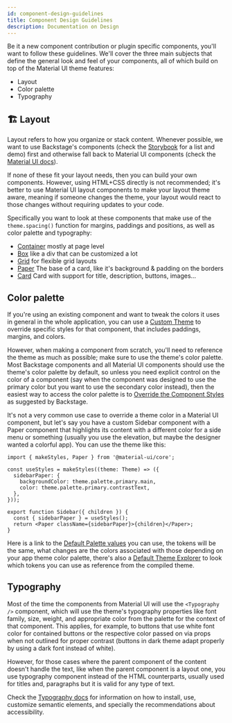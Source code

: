 ```yaml
---
id: component-design-guidelines
title: Component Design Guidelines
description: Documentation on Design
---
```


Be it a new component contribution or plugin specific components, you'll want
to follow these guidelines. We'll cover the three main subjects that define the
general look and feel of your components, all of which build on top of the
Material UI theme features:

- Layout
- Color palette
- Typography

## 🏗️ Layout

Layout refers to how you organize or stack content. Whenever possible, we want
to use Backstage's components (check the [Storybook][1] for a list and demo)
first and otherwise fall back to Material UI components (check the [Material UI docs][2]).

If none of these fit your layout needs, then you can build your own components.
However, using HTML+CSS directly is not recommended; it's better to use Material UI
layout components to make your layout theme aware, meaning if someone changes
the theme, your layout would react to those changes without requiring updates
to your code.

Specifically you want to look at these components that make use of the
`theme.spacing()` function for margins, paddings and positions, as well as
color palette and typography:

- [Container][3] mostly at page level
- [Box][4] like a div that can be customized a lot
- [Grid][5] for flexible grid layouts
- [Paper][6] The base of a card, like it's background & padding on the borders
- [Card][7] Card with support for title, description, buttons, images...

## Color palette

If you're using an existing component and want to tweak the colors it uses in
general in the whole application, you can use a [Custom Theme][10] to override
specific styles for that component, that includes paddings, margins, and colors.

However, when making a component from scratch, you'll need to reference the theme
as much as possible; make sure to use the theme's color palette. Most Backstage
components and all Material UI components should use the theme's color palette by default,
so unless you need explicit control on the color of a component (say when the
component was designed to use the primary color but you want to use the
secondary color instead), then the easiest way to access the color palette is
to [Override the Component Styles][11] as suggested by Backstage.

It's not a very common use case to override a theme color in a Material UI component,
but let's say you have a custom Sidebar component with a Paper component that
highlights its content with a different color for a side menu or something
(usually you use the elevation, but maybe the designer wanted a colorful app).
You can use the theme like this:

```tsx
import { makeStyles, Paper } from '@material-ui/core';

const useStyles = makeStyles((theme: Theme) => ({
  sidebarPaper: {
    backgroundColor: theme.palette.primary.main,
    color: theme.palette.primary.contrastText,
  },
}));

export function Sidebar({ children }) {
  const { sidebarPaper } = useStyles();
  return <Paper className={sidebarPaper}>{children}</Paper>;
}
```

Here is a link to the [Default Palette values][8] you can use, the tokens will
be the same, what changes are the colors associated with those depending on your
app theme color palette, there's also a [Default Theme Explorer][12] to look
which tokens you can use as reference from the compiled theme.

## Typography

Most of the time the components from Material UI will use the `<Typography />` component,
which will use the theme's typography properties like font family, size, weight,
and appropriate color from the palette for the context of that component. This applies, for example, to
buttons that use white font color for contained buttons or the respective color
passed on via props when not outlined for proper contrast (buttons in dark
theme adapt properly by using a dark font instead of white).

However, for those cases where the parent component of the content doesn't handle
the text, like when the parent component is a layout one, you use typography
component instead of the HTML counterparts, usually used for titles and,
paragraphs but it is valid for any type of text.

Check the [Typography docs][9] for information on how to install, use,
customize semantic elements, and specially the recommendations about
accessibility.

[1]: http://backstage.io/storybook
[2]: https://v4.mui.com/getting-started/supported-components/
[3]: https://v4.mui.com/components/container/
[4]: https://v4.mui.com/components/box/
[5]: https://v4.mui.com/components/grid/
[6]: https://v4.mui.com/components/paper/
[7]: https://v4.mui.com/components/cards/
[8]: https://v4.mui.com/customization/palette/#default-values
[9]: https://v4.mui.com/customization/typography/
[10]: https://backstage.io/docs/getting-started/app-custom-theme
[11]: https://backstage.io/docs/getting-started/app-custom-theme#overriding-backstage-and-material-ui-components-styles
[12]: https://v4.mui.com/customization/default-theme/#explore

